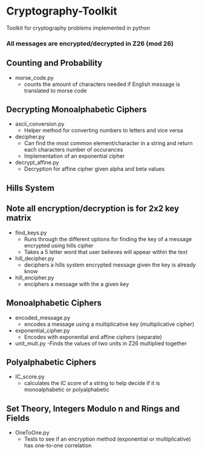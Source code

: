 # Cryptography-Toolkit
Toolkit for cryptography problems implemented in python

### All messages are encrypted/decrypted in Z26 (mod 26)

## Counting and Probability
 - morse_code.py
   - counts the amount of characters needed if English message is translated to morse code

## Decrypting Monoalphabetic Ciphers
 - ascii_conversion.py
   - Helper method for converting numbers to letters and vice versa
 - decipher.py
   - Can find the most common element/character in a string and return each characters number of occurances
   - Implementation of an exponential cipher
 - decrypt_affine.py
   - Decryption for affine cipher given alpha and beta values

## Hills System
  ## Note all encryption/decryption is for 2x2 key matrix
  - find_keys.py
    - Runs through the different options for finding the key of a message encrypted using hills cipher
    - Takes a 5 letter word that user believes will appear within the text
  - hill_decipher.py
    - deciphers a hills system encrypted message given the key is already know
  - hill_encipher.py
    - enciphers a message with the a given key

## Monoalphabetic Ciphers
  - encoded_message.py
    - encodes a message using a multiplicative key (multiplicative cipher)
  - exponential_cipher.py
    - Encodes with exponential and affine ciphers (separate)
  - unit_mult.py
    -Finds the values of two units in Z26 multiplied together

## Polyalphabetic Ciphers
  - IC_score.py
    - calculates the IC score of a string to help decide if it is monoalphabetic or polyalphabetic

## Set Theory, Integers Modulo n and Rings and Fields
  - OneToOne.py
    - Tests to see if an encryption method (exponential or multiplicative) has one-to-one correlation
 
